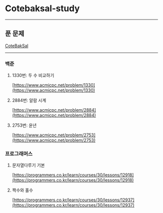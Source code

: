 # Cotebaksal-study

---
## 푼 문제
[CoteBakSal](https://www.notion.so/0dda0cc4b3274c22a0fc9bec578e95ca)

---

### 백준

1. 1330번: 두 수 비교하기

    [https://www.acmicpc.net/problem/1330](https://www.acmicpc.net/problem/1330)

2. 2884번: 알람 시계

    [https://www.acmicpc.net/problem/2884](https://www.acmicpc.net/problem/2884)

3. 2753번: 윤년

    [https://www.acmicpc.net/problem/2753](https://www.acmicpc.net/problem/2753)

### 프로그래머스

1. 문자열다루기 기본

    [https://programmers.co.kr/learn/courses/30/lessons/12918](https://programmers.co.kr/learn/courses/30/lessons/12918)

2. 짝수와 홀수

    [https://programmers.co.kr/learn/courses/30/lessons/12937](https://programmers.co.kr/learn/courses/30/lessons/12937)
